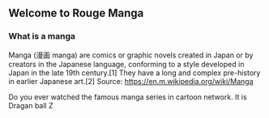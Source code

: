 ## Welcome to Rouge Manga

### What is a manga
Manga (漫画 manga) are comics or graphic novels created in Japan or by creators in the Japanese language, conforming to a style developed in Japan in the late 19th century.[1] They have a long and complex pre-history in earlier Japanese art.[2]
Source: https://en.m.wikipedia.org/wiki/Manga

Do you ever watched the famous manga series in cartoon network. It is Dragan ball Z
